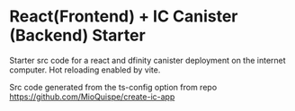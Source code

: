 # React(Frontend) + IC Canister (Backend) Starter 

Starter src code for a react and dfinity canister deployment on the internet computer. 
Hot reloading enabled by vite. 

Src code generated from the ts-config option from repo https://github.com/MioQuispe/create-ic-app



